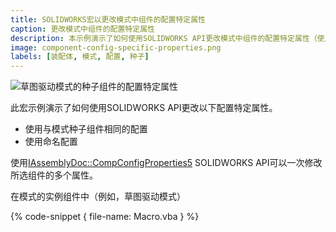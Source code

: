 ```yaml
---
title: SOLIDWORKS宏以更改模式中组件的配置特定属性
caption: 更改模式中组件的配置特定属性
description: 本示例演示了如何使用SOLIDWORKS API更改模式中组件的配置特定属性（使用与模式种子组件相同的配置或使用命名配置）
image: component-config-specific-properties.png
labels: [装配体, 模式, 配置, 种子]
---
```

![草图驱动模式的种子组件的配置特定属性](component-config-specific-properties.png)

此宏示例演示了如何使用SOLIDWORKS API更改以下配置特定属性。

* 使用与模式种子组件相同的配置
* 使用命名配置

使用[IAssemblyDoc::CompConfigProperties5](https://help.solidworks.com/2018/english/api/sldworksapi/solidworks.interop.sldworks~solidworks.interop.sldworks.iassemblydoc~compconfigproperties5.html) SOLIDWORKS API可以一次修改所选组件的多个属性。

在模式的实例组件中（例如，草图驱动模式）

{% code-snippet { file-name: Macro.vba } %}